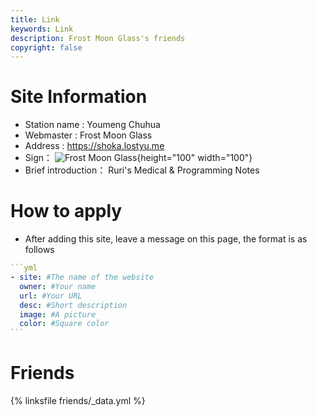 ```yaml
---
title: Link
keywords: Link
description: Frost Moon Glass's friends
copyright: false
---
```


# Site Information
- Station name : Youmeng Chuhua
- Webmaster : Frost Moon Glass
- Address : https://shoka.lostyu.me
- Sign： ![Frost Moon Glass](https://fastly.jsdelivr.net/gh/amehime/shoka@latest/images/avatar.jpg){height="100" width="100"}
- Brief introduction： Ruri's Medical & Programming Notes

# How to apply
- After adding this site, leave a message on this page, the format is as follows

~~~yml
```yml
- site: #The name of the website
  owner: #Your name
  url: #Your URL
  desc: #Short description
  image: #A picture
  color: #Square color
```
~~~

# Friends
{% linksfile friends/_data.yml %}

